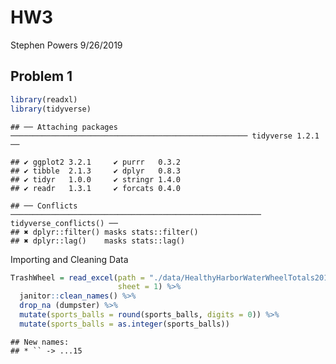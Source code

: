 HW3
================
Stephen Powers
9/26/2019

## Problem 1

``` r
library(readxl)
library(tidyverse)
```

    ## ── Attaching packages ───────────────────────────────────────────────────── tidyverse 1.2.1 ──

    ## ✔ ggplot2 3.2.1     ✔ purrr   0.3.2
    ## ✔ tibble  2.1.3     ✔ dplyr   0.8.3
    ## ✔ tidyr   1.0.0     ✔ stringr 1.4.0
    ## ✔ readr   1.3.1     ✔ forcats 0.4.0

    ## ── Conflicts ──────────────────────────────────────────────────────── tidyverse_conflicts() ──
    ## ✖ dplyr::filter() masks stats::filter()
    ## ✖ dplyr::lag()    masks stats::lag()

Importing and Cleaning
Data

``` r
TrashWheel = read_excel(path = "./data/HealthyHarborWaterWheelTotals2018-7-28.xlsx",
                        sheet = 1) %>%
  janitor::clean_names() %>%
  drop_na (dumpster) %>%
  mutate(sports_balls = round(sports_balls, digits = 0)) %>%
  mutate(sports_balls = as.integer(sports_balls))
```

    ## New names:
    ## * `` -> ...15
